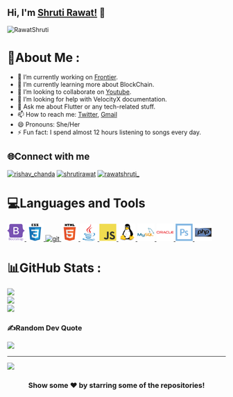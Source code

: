 ## Hi, I'm [Shruti Rawat!]() 👋

<p align="left"> <img src="https://komarev.com/ghpvc/?username=RawatShruti&label=Views&color=blue&style=plastic" alt="RawatShruti" /> </p>

# 💫About Me :
- 🔭 I’m currently working on [Frontier](https://frontier.xyz/).
- 🌱 I’m currently learning more about BlockChain.
- 👯 I’m looking to collaborate on [Youtube](https://youtube.com/hellocodepur).
- 🤔 I’m looking for help with VelocityX documentation.
- 💬 Ask me about Flutter or any tech-related stuff.
- 📫 How to reach me: [Twitter](https://twitter.com/rawatshruti_), [Gmail](mailto:shrutirawat1511@gmail.com)
- 😄 Pronouns: She/Her
- ⚡ Fun fact: I spend almost 12 hours listening to songs every day.

## 🌐Connect with me
<a href="https://instagram.com/_.que.sera.sera._" target="blank"><img align="center" src="https://raw.githubusercontent.com/rahuldkjain/github-profile-readme-generator/master/src/images/icons/Social/instagram.svg" alt="rishav_chanda" height="30" width="40" /></a>
<a href="https://linkedin.com/in/shrutirawat" target="blank"><img align="center" src="https://raw.githubusercontent.com/rahuldkjain/github-profile-readme-generator/master/src/images/icons/Social/linked-in-alt.svg" alt="shrutirawat" height="30" width="40" /></a>
<a href="https://twitter.com/rawatshruti_" target="blank"><img align="center" src="https://raw.githubusercontent.com/rahuldkjain/github-profile-readme-generator/master/src/images/icons/Social/twitter.svg" alt="rawatshruti_" height="30" width="40" /></a>

# 💻Languages and Tools
<p align="left"> <a href="https://getbootstrap.com" target="_blank" rel="noreferrer"> <img src="https://raw.githubusercontent.com/devicons/devicon/master/icons/bootstrap/bootstrap-plain-wordmark.svg" alt="bootstrap" width="40" height="40"/> </a> <a href="https://www.w3schools.com/css/" target="_blank" rel="noreferrer"> <img src="https://raw.githubusercontent.com/devicons/devicon/master/icons/css3/css3-original-wordmark.svg" alt="css3" width="40" height="40"/> </a> <a href="https://git-scm.com/" target="_blank" rel="noreferrer"> <img src="https://www.vectorlogo.zone/logos/git-scm/git-scm-icon.svg" alt="git" width="40" height="40"/> </a> <a href="https://www.w3.org/html/" target="_blank" rel="noreferrer"> <img src="https://raw.githubusercontent.com/devicons/devicon/master/icons/html5/html5-original-wordmark.svg" alt="html5" width="40" height="40"/> </a> <a href="https://www.java.com" target="_blank" rel="noreferrer"> <img src="https://raw.githubusercontent.com/devicons/devicon/master/icons/java/java-original.svg" alt="java" width="40" height="40"/> </a> <a href="https://developer.mozilla.org/en-US/docs/Web/JavaScript" target="_blank" rel="noreferrer"> <img src="https://raw.githubusercontent.com/devicons/devicon/master/icons/javascript/javascript-original.svg" alt="javascript" width="40" height="40"/> </a> <a href="https://www.linux.org/" target="_blank" rel="noreferrer"> <img src="https://raw.githubusercontent.com/devicons/devicon/master/icons/linux/linux-original.svg" alt="linux" width="40" height="40"/> </a> <a href="https://www.mysql.com/" target="_blank" rel="noreferrer"> <img src="https://raw.githubusercontent.com/devicons/devicon/master/icons/mysql/mysql-original-wordmark.svg" alt="mysql" width="40" height="40"/> </a> <a href="https://www.oracle.com/" target="_blank" rel="noreferrer"> <img src="https://raw.githubusercontent.com/devicons/devicon/master/icons/oracle/oracle-original.svg" alt="oracle" width="40" height="40"/> </a> <a href="https://www.photoshop.com/en" target="_blank" rel="noreferrer"> <img src="https://raw.githubusercontent.com/devicons/devicon/master/icons/photoshop/photoshop-line.svg" alt="photoshop" width="40" height="40"/> </a> <a href="https://www.php.net" target="_blank" rel="noreferrer"> <img src="https://raw.githubusercontent.com/devicons/devicon/master/icons/php/php-original.svg" alt="php" width="40" height="40"/> </a> </p>

# 📊GitHub Stats :
![](https://github-readme-stats.vercel.app/api?username=RawatShruti&theme=flag-india&hide_border=true&include_all_commits=false&count_private=false)<br/>
![](https://github-readme-streak-stats.herokuapp.com/?user=RawatShruti&theme=flag-india&hide_border=true)<br/>
![](https://github-readme-stats.vercel.app/api/top-langs/?username=RawatShruti&theme=flag-india&hide_border=true&include_all_commits=false&count_private=false&layout=compact)

### ✍️Random Dev Quote
![](https://quotes-github-readme.vercel.app/api?type=horizontal&theme=radical)

---
[![](https://visitcount.itsvg.in/api?id=RawatShruti&icon=0&color=1)](https://visitcount.itsvg.in)

<div align="center">

### Show some ❤️ by starring some of the repositories!

</div>
